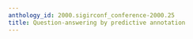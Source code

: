 ```yaml
---
anthology_id: 2000.sigirconf_conference-2000.25
title: Question-answering by predictive annotation
---
```

